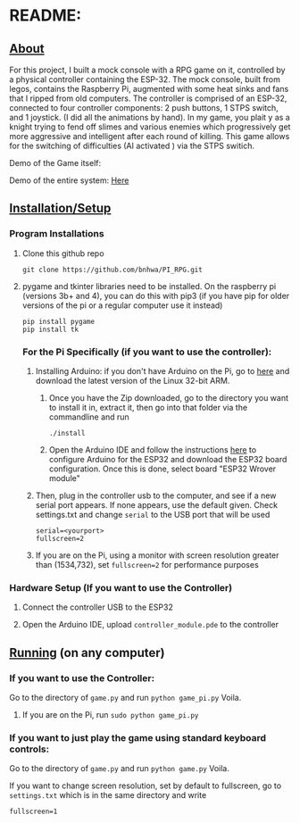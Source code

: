 # README:



## <u>About</u>

For this project, I built a mock console with a RPG game on it, controlled by a physical controller containing the ESP-32. The mock console, built from legos, contains the Raspberry Pi, augmented with some heat sinks and fans that I ripped from old computers. The controller is comprised of an ESP-32, connected to four controller components: 2 push buttons, 1 STPS switch, and 1 joystick. (I did all the animations by hand). In my game, you plait y as a knight trying to fend off slimes and various enemies which progressively get more aggressive and intelligent after each round of killing. This game allows for the switching of difficulties (AI activated ) via the STPS switich.

Demo of the Game itself: 

Demo of the entire system: [Here](https://youtu.be/mUy6cqfgYxU)





## <u>Installation/Setup</u>

### Program Installations

1. Clone this github repo

   ```
   git clone https://github.com/bnhwa/PI_RPG.git
   ```

   

2. pygame and tkinter libraries need to be installed. On the raspberry pi (versions 3b+ and 4), you can do this with pip3 (if you have pip for older versions of the pi or a regular computer use it instead)

   ```
   pip install pygame
   pip install tk
   
   ```

   ### For the Pi Specifically (if you want to use the controller): 

   1. Installing Arduino: if you don't have Arduino on the Pi, go to [here](https://www.arduino.cc/en/software) and download the latest version of the Linux 32-bit ARM. 

      1. Once you have the Zip downloaded, go to the directory you want to install it in, extract it, then go into that folder via the commandline and run

         ```
         ./install
         ```

         

      2. Open the Arduino IDE and follow the instructions [here](https://randomnerdtutorials.com/getting-started-with-esp32/) to configure Arduino for the ESP32 and download the ESP32 board configuration. Once this is done, select board "ESP32 Wrover module"

   2. Then, plug in the controller usb to the computer, and see if a new serial port appears. If none appears, use the default given. Check settings.txt and change `serial` to the USB port that will be used

      ```
      serial=<yourport>
      fullscreen=2
      ```

   3. If you are on the Pi, using a monitor with screen resolution greater than (1534,732), set `fullscreen=2` for performance purposes


### Hardware Setup (If you want to use the Controller)

1. Connect the controller USB to the ESP32

2. Open the Arduino IDE, upload `controller_module.pde` to the controller

   

## <u>Running</u> (on any computer)

### If you want to use the Controller:

Go to the directory of `game.py` and run `python game_pi.py` Voila.

1. If you are on the Pi, run `sudo python game_pi.py`

### If you want to just play the game using standard keyboard controls:

Go to the directory of `game.py` and run `python game.py` Voila.

If you want to change screen resolution, set by default to fullscreen, go to `settings.txt` which is in the same directory and write

```
fullscreen=1
```

